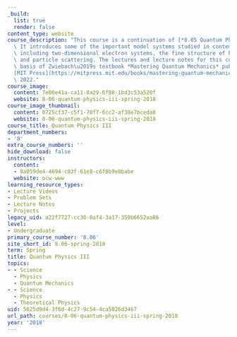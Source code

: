 ```yaml
---
_build:
  list: true
  render: false
content_type: website
course_description: "This course is a continuation of [*8.05 Quantum Physics II*](/courses/8-05-quantum-physics-ii-fall-2013/).\
  \ It introduces some of the important model systems studied in contemporary physics,\
  \ including two-dimensional electron systems, the fine structure of hydrogen, lasers,\
  \ and particle scattering. The lectures and lecture notes for this course form the\
  \ basis of Zwiebach\u2019s textbook *Mastering Quantum Mechanics* published by\_\
  [MIT Press](https://mitpress.mit.edu/books/mastering-quantum-mechanics)\_in April\
  \ 2022."
course_image:
  content: 7e06e41a-ca11-8a29-6f88-1bd3c53a520f
  website: 8-06-quantum-physics-iii-spring-2018
course_image_thumbnail:
  content: 0725cf37-c5f1-70f7-6cc2-af38e7bceda8
  website: 8-06-quantum-physics-iii-spring-2018
course_title: Quantum Physics III
department_numbers:
- '8'
extra_course_numbers: ''
hide_download: false
instructors:
  content:
  - 8a059de4-4694-c03f-61e8-c6f0b9e8babe
  website: ocw-www
learning_resource_types:
- Lecture Videos
- Problem Sets
- Lecture Notes
- Projects
legacy_uid: a22f7727-cc30-0af4-3a17-359b6652aa86
level:
- Undergraduate
primary_course_number: '8.06'
site_short_id: 8.06-spring-2018
term: Spring
title: Quantum Physics III
topics:
- - Science
  - Physics
  - Quantum Mechanics
- - Science
  - Physics
  - Theoretical Physics
uid: 5625d9d4-3f6d-4c27-9c54-4ca5026d3467
url_path: courses/8-06-quantum-physics-iii-spring-2018
year: '2018'
---
```

